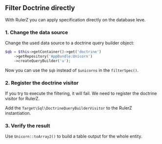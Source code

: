 Filter Doctrine directly
------------------------

With RulerZ you can apply specification directly on the database leve.

### 1. Change the data source

Change the used data source to a doctrine query builder object:

```php
$qb = $this->getContainer()->get('doctrine')
    ->getRepository('AppBundle:Unicorn')
    ->createQueryBuilder('u');
```

Now you can use the `$qb` instead of `$unicorns` in the `filterSpec()`.

### 2. Register the doctrine visitor

If you try to execute the filtering, it will fail. We need to register the
doctrine visitor for RulerZ.

Add the `Target\Sql\DoctrineQueryBuilderVisitor` to the RulerZ instantiation.

### 3. Verify the result

Use `Unicorn::toArray2()` to build a table output for the whole entity.
